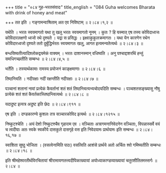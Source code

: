 +++
title = "०८४ गुह-भरतसंवादः"
title_english = "084 Guha welcomes Bharata with drink of honey and meat"

+++
तत इति । गङ्गामन्वाश्रिताम् अत एव निविष्टाम्  ॥  २।८४।१,२  ॥   

  

यथेति । भरतः स्वयमागतो यथा तु खलु भरतः स्वयमागतो नूनम् । कुतः ? हि यस्मात् एष तस्य कोविदाध्वजः कोविदारलक्षणो ध्वजो रथे दृश्यते । यद्वा स प्रसिद्धः । इक्ष्वाकुकुलक्रमागतः । यथा येन कारणेन रथेन कोविदारध्वजो दृश्यते ततो दुर्बुद्धिर्भरतः स्वयमागतः खलु, आगत इत्यमन्यतेत्यर्थः  ॥  २।८४।३  ॥   

  

बन्धयिष्यतीत्यादिश्लोकद्वयमेकं वाक्यम् । भरतः दाशानस्मान् वधिष्यति । अनु पश्चाद्दाशरथिं हन्तुं समधिगच्छतीति सम्बन्धः  ॥  २।८४।४,५  ॥   

  

भर्तेति । तस्यार्थकामाः रामस्य प्रयोजनं काङ्क्षमाणाः  ॥  २।८४।६  ॥   

  

तिष्ठन्त्विति । नदीरक्षाः नदीं रक्षन्तीति नदीरक्षाः  ॥  २।८४।७  ॥   

  

पञ्चानां शतानां नावां प्रत्येकं कैवर्तानां शतं शतं तिष्ठन्त्वित्यभ्यचोदयदिति सम्बन्धः । पञ्चशतसङ्ख्यासु नौषु प्रत्येकं शतं शतं कैवर्तकास्तिष्ठन्त्वित्यर्थः  ॥  २।८४।८  ॥   

  

यदादुष्ट इत्यत्र अदुष्ट इति छेदः  ॥  २।८४।९११  ॥   

  

एष इति । दण्डकारण्ये कुशलः तत्र सञ्चारकोविद इत्यर्थः  ॥  २।८४।१२१५  ॥   

  

निष्कुटश्चेति । अयं देशो निष्कुटश्चैव गृहाराम एव । वञ्चिताः अत्रागमनानिवेदनेन वञ्चिताः, विपन्नास्सर्वे वयं च त्वदीयाः अतः स्वके स्वकीये दासकुले दासगृहे वस इति निवेदयामः प्रार्थयामः इति सम्बन्धः  ॥  २।८४।१६,१७  ॥   

  

स्वाशिता सुष्ठु भोजिता । (वसत्वेनामिति पाठः) वसत्विति आशंसे प्रार्थये अतो अर्चितः श्वो गमिष्यतीति सम्बन्धः  ॥  २।८४।१८  ॥   

  

इति श्रीमहेश्वरतीर्थविरचितायां श्रीरामायणतत्त्वदीपिकाख्यायां अयोध्याकाण्डव्याख्यायां चतुरशीतितमस्सर्गः  ॥  २।८४  ॥   

  

  

